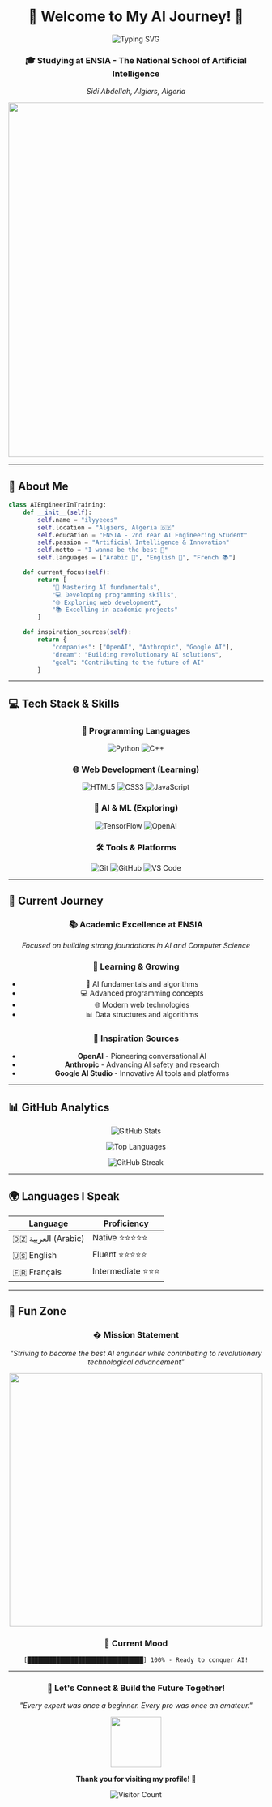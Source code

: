 <div align="center">

# 🌟 Welcome to My AI Journey! 🌟

<img src="https://readme-typing-svg.herokuapp.com?font=Fira+Code&pause=1000&color=2196F3&center=true&vCenter=true&width=435&lines=AI+Engineering+Student+%F0%9F%A4%96;Second+Year+at+ENSIA+%F0%9F%8E%93;Passionate+About+Innovation+%F0%9F%9A%80;Building+the+Future+with+AI+%E2%9C%A8" alt="Typing SVG" />

<br/>

### 🎓 Studying at **ENSIA** - The National School of Artificial Intelligence

_Sidi Abdellah, Algiers, Algeria_

<img src="https://user-images.githubusercontent.com/74038190/212284100-561aa473-3905-4a80-b561-0d28506553ee.gif" width="700">

</div>

---

## 🚀 About Me

```python
class AIEngineerInTraining:
    def __init__(self):
        self.name = "ilyyeees"
        self.location = "Algiers, Algeria 🇩🇿"
        self.education = "ENSIA - 2nd Year AI Engineering Student"
        self.passion = "Artificial Intelligence & Innovation"
        self.motto = "I wanna be the best 💪"
        self.languages = ["Arabic 🌟", "English 🌟", "French 📚"]

    def current_focus(self):
        return [
            "🎯 Mastering AI fundamentals",
            "💻 Developing programming skills",
            "🌐 Exploring web development",
            "📚 Excelling in academic projects"
        ]

    def inspiration_sources(self):
        return {
            "companies": ["OpenAI", "Anthropic", "Google AI"],
            "dream": "Building revolutionary AI solutions",
            "goal": "Contributing to the future of AI"
        }
```

---

## 💻 Tech Stack & Skills

<div align="center">

### 🔧 Programming Languages

![Python](https://img.shields.io/badge/Python-3776AB?style=for-the-badge&logo=python&logoColor=white)
![C++](https://img.shields.io/badge/C%2B%2B-00599C?style=for-the-badge&logo=c%2B%2B&logoColor=white)

### 🌐 Web Development (Learning)

![HTML5](https://img.shields.io/badge/HTML5-E34F26?style=for-the-badge&logo=html5&logoColor=white)
![CSS3](https://img.shields.io/badge/CSS3-1572B6?style=for-the-badge&logo=css3&logoColor=white)
![JavaScript](https://img.shields.io/badge/JavaScript-F7DF1E?style=for-the-badge&logo=javascript&logoColor=black)

### 🤖 AI & ML (Exploring)

![TensorFlow](https://img.shields.io/badge/TensorFlow-FF6F00?style=for-the-badge&logo=TensorFlow&logoColor=white)
![OpenAI](https://img.shields.io/badge/OpenAI-412991?style=for-the-badge&logo=openai&logoColor=white)

### 🛠️ Tools & Platforms

![Git](https://img.shields.io/badge/Git-F05032?style=for-the-badge&logo=git&logoColor=white)
![GitHub](https://img.shields.io/badge/GitHub-100000?style=for-the-badge&logo=github&logoColor=white)
![VS Code](https://img.shields.io/badge/VS_Code-007ACC?style=for-the-badge&logo=visual-studio-code&logoColor=white)

</div>

---

## 🎯 Current Journey

<div align="center">

### 📚 **Academic Excellence at ENSIA**

_Focused on building strong foundations in AI and Computer Science_

### 🔬 **Learning & Growing**

- 🧠 AI fundamentals and algorithms
- 💻 Advanced programming concepts
- 🌐 Modern web technologies
- 📊 Data structures and algorithms

### 🌟 **Inspiration Sources**

- **OpenAI** - Pioneering conversational AI
- **Anthropic** - Advancing AI safety and research
- **Google AI Studio** - Innovative AI tools and platforms

</div>

---

## 📊 GitHub Analytics

<div align="center">

![GitHub Stats](https://github-readme-stats.vercel.app/api?username=ilyyeees&show_icons=true&theme=tokyonight&hide_border=true&bg_color=0D1117)

![Top Languages](https://github-readme-stats.vercel.app/api/top-langs/?username=ilyyeees&layout=compact&theme=tokyonight&hide_border=true&bg_color=0D1117)

![GitHub Streak](https://streak-stats.demolab.com/?user=ilyyeees&theme=tokyonight&hide_border=true&background=0D1117)

</div>

---

## 🌍 Languages I Speak

<div align="center">

| Language            | Proficiency         |
| ------------------- | ------------------- |
| 🇩🇿 العربية (Arabic) | Native ⭐⭐⭐⭐⭐   |
| 🇺🇸 English          | Fluent ⭐⭐⭐⭐⭐   |
| 🇫🇷 Français         | Intermediate ⭐⭐⭐ |

</div>

---

## 🎨 Fun Zone

<div align="center">

### � **Mission Statement**

_"Striving to become the best AI engineer while contributing to revolutionary technological advancement"_

<img src="https://user-images.githubusercontent.com/74038190/225813708-98b745f2-7d22-48cf-9150-083f1b00d6c9.gif" width="500">

### 💭 Current Mood

```
[████████████████████████████████] 100% - Ready to conquer AI!
```

</div>

---

<div align="center">

### 🤝 Let's Connect & Build the Future Together!

_"Every expert was once a beginner. Every pro was once an amateur."_

<img src="https://user-images.githubusercontent.com/74038190/212284087-bbe7e430-757e-4901-90bf-4cd2ce3e1852.gif" width="100">

**Thank you for visiting my profile! 🙏**

![Visitor Count](https://profile-counter.glitch.me/ilyyeees/count.svg)

</div><!--
**ilyyeees/ilyyeees** is a ✨ _special_ ✨ repository because its `README.md` (this file) appears on your GitHub profile.

Here are some ideas to get you started:

- 🔭 I’m currently working on ...
- 🌱 I’m currently learning ...
- 👯 I’m looking to collaborate on ...
- 🤔 I’m looking for help with ...
- 💬 Ask me about ...
- 📫 How to reach me: ...
- 😄 Pronouns: ...
- ⚡ Fun fact: ...
  -->
